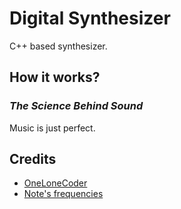 # Digital Synthesizer
C++ based synthesizer.


## How it works?

### _The Science Behind Sound_
Music is just perfect. 


## Credits
* [OneLoneCoder](https://github.com/OneLoneCoder/synth)
* [Note's frequencies](https://pages.mtu.edu/~suits/notefreqs.html)